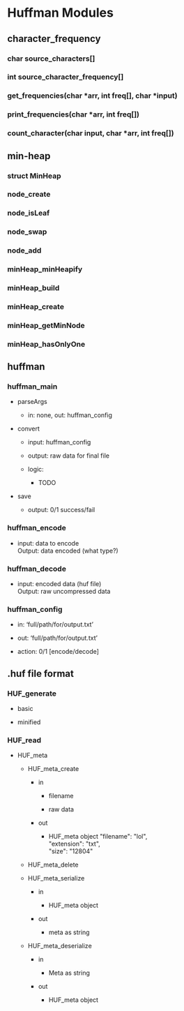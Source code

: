 # Huffman Modules


## character_frequency

### char source_characters[]

### int source_character_frequency[]

### get_frequencies(char *arr, int freq[], char *input)

### print_frequencies(char *arr, int freq[])

### count_character(char input, char *arr, int freq[])

## min-heap

### struct MinHeap

### node_create

### node_isLeaf

### node_swap

### node_add

### minHeap_minHeapify

### minHeap_build

### minHeap_create

### minHeap_getMinNode

###  minHeap_hasOnlyOne

## huffman

### huffman_main

- parseArgs

	- in: none, out: huffman_config

- convert

	- input: huffman_config

	- output: raw data for final file

	- logic:

		- TODO

- save

	- output: 0/1 success/fail

### huffman_encode

- input: data to encode  
  Output: data encoded (what type?) 

### huffman_decode

- input: encoded data (huf file)   
  Output: raw uncompressed data

### huffman_config

- in: ‘full/path/for/output.txt’

- out: ‘full/path/for/output.txt’

- action: 0/1 [encode/decode]

## .huf file format

### HUF_generate

- basic

- minified

### HUF_read

- HUF_meta

	- HUF_meta_create

		- in

			- filename

			- raw data

		- out

			- HUF_meta object
			  "filename": "lol",  
			  "extension": "txt",  
			  "size": "12804"

	- HUF_meta_delete

	- HUF_meta_serialize

		- in

			- HUF_meta object

		- out

			- meta as string

	- HUF_meta_deserialize

		- in

			- Meta as string

		- out

			- HUF_meta object

